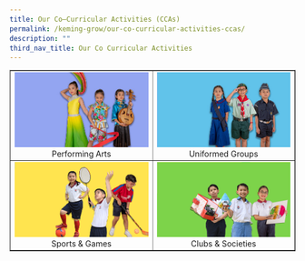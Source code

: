 ```yaml
---
title: Our Co–Curricular Activities (CCAs)
permalink: /keming-grow/our-co-curricular-activities-ccas/
description: ""
third_nav_title: Our Co Curricular Activities
---
```

<table style="border-collapse: collapse; width: 100%;" border="1">
<tbody>
<tr>
<td style="width: 50%; text-align: center;"><a href="/keming-grow/our-co-curricular-activities-ccas/performing-arts/chinese-dance"><img src="/images/cca1.jpg"></a>Performing Arts</td>
<td style="width: 50%; text-align: center;"><a href="/keming-grow/our-co-curricular-activities-ccas/uniformed-groups/girls-n-boys-brigade"><img src="/images/cca2.jpg"></a>Uniformed Groups</td>
</tr>
<tr>
<td style="width: 50%; text-align: center;"><a href="/keming-grow/our-co-curricular-activities-ccas/sports-n-games/badminton"><img src="/images/cca3.jpg"></a>Sports &amp; Games</td>
<td style="width: 50%; text-align: center;"><a href="/keming-grow/our-co-curricular-activities-ccas/clubs-n-societies/art-club"><img src="/images/cca4.jpg"></a>Clubs &amp; Societies</td>
</tr>
</tbody>
</table>
